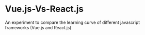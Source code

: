 # Vue.js-Vs-React.js
An experiment to compare the learning curve of different javascript frameworks (Vue.js and React.js)
